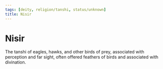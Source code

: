 ```yaml
---
tags: [deity, religion/tanshi, status/unknown]
title: Nisir
---
```



# Nisir

The tanshi of eagles, hawks, and other birds of prey, associated with perception and far sight, often offered feathers of birds and associated with divination.

